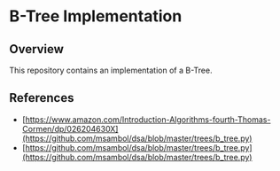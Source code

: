 # B-Tree Implementation

## Overview

This repository contains an implementation of a B-Tree.

## References

- [https://www.amazon.com/Introduction-Algorithms-fourth-Thomas-Cormen/dp/026204630X](https://github.com/msambol/dsa/blob/master/trees/b_tree.py)
- [https://github.com/msambol/dsa/blob/master/trees/b_tree.py](https://github.com/msambol/dsa/blob/master/trees/b_tree.py)




